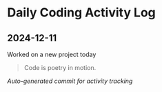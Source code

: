 # Daily Coding Activity Log

## 2024-12-11

Worked on a new project today

> Code is poetry in motion.

*Auto-generated commit for activity tracking*
